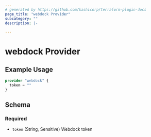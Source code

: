 ```yaml
---
# generated by https://github.com/hashicorp/terraform-plugin-docs
page_title: "webdock Provider"
subcategory: ""
description: |-
  
---
```


# webdock Provider



## Example Usage

```terraform
provider "webdock" {
  token = ""
}
```

<!-- schema generated by tfplugindocs -->
## Schema

### Required

- `token` (String, Sensitive) Webdock token
